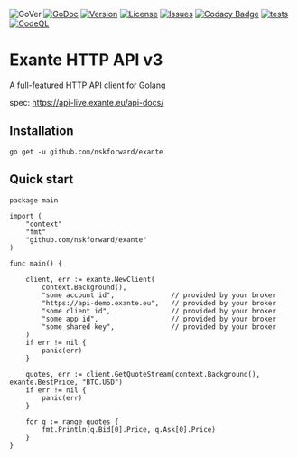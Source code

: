 ![GoVer](https://img.shields.io/github/go-mod/go-version/nskforward/exante)
[![GoDoc](https://pkg.go.dev/badge/github.com/nskforward/exante?status.svg)](https://pkg.go.dev/github.com/nskforward/exante?tab=doc)
[![Version](https://img.shields.io/github/v/tag/nskforward/exante)](https://github.com/nskforward/exante/tags)
[![License](https://img.shields.io/github/license/nskforward/exante)](https://github.com/nskforward/exante/blob/main/LICENSE)
[![Issues](https://img.shields.io/github/issues/nskforward/exante)](https://github.com/nskforward/exante/issues)
[![Codacy Badge](https://app.codacy.com/project/badge/Grade/628a2e848af7439db9a13b02331891d7)](https://www.codacy.com/gh/nskforward/exante/dashboard?utm_source=github.com&amp;utm_medium=referral&amp;utm_content=nskforward/exante&amp;utm_campaign=Badge_Grade)
[![tests](https://github.com/nskforward/exante/actions/workflows/tests.yml/badge.svg)](https://github.com/nskforward/exante/actions/workflows/tests.yml)
[![CodeQL](https://github.com/nskforward/exante/actions/workflows/codeql.yml/badge.svg)](https://github.com/nskforward/exante/actions/workflows/codeql.yml)

# Exante HTTP API v3

A full-featured HTTP API client for Golang

spec: https://api-live.exante.eu/api-docs/

## Installation
```
go get -u github.com/nskforward/exante
```

## Quick start
```
package main

import (
	"context"
	"fmt"
	"github.com/nskforward/exante"
)

func main() {

	client, err := exante.NewClient(
		context.Background(),
		"some account id",              // provided by your broker
		"https://api-demo.exante.eu",   // provided by your broker
		"some client id",               // provided by your broker
		"some app id",                  // provided by your broker
		"some shared key",              // provided by your broker
	)
	if err != nil {
		panic(err)
	}

	quotes, err := client.GetQuoteStream(context.Background(), exante.BestPrice, "BTC.USD")
	if err != nil {
		panic(err)
	}

	for q := range quotes {
		fmt.Println(q.Bid[0].Price, q.Ask[0].Price)
	}
}
```
